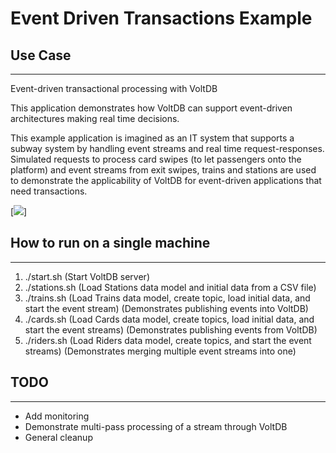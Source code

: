 # Event Driven Transactions Example 

## Use Case
--------
Event-driven transactional processing with VoltDB

This application demonstrates how VoltDB can support event-driven architectures making real time decisions.

This example application is imagined as an IT system that supports a subway system by handling event streams and real time request-responses.
Simulated requests to process card swipes (to let passengers onto the platform) and event streams from exit swipes, trains and stations are used to demonstrate the applicability of VoltDB for event-driven applications that need transactions.

[<img src="https://lucid.app/documents/embeddedchart/249693fa-1a95-4305-84b9-0af3ff35fa3e">]

## How to run on a single machine
--------
1. ./start.sh        (Start VoltDB server)
2. ./stations.sh     (Load Stations data model and initial data from a CSV file)
3. ./trains.sh       (Load Trains data model, create topic, load initial data, and start the event stream)      (Demonstrates publishing events into VoltDB)
4. ./cards.sh        (Load Cards data model, create topics, load initial data, and start the event streams)     (Demonstrates publishing events from VoltDB)
5. ./riders.sh       (Load Riders data model, create topics, and start the event streams)                       (Demonstrates merging multiple event streams into one)

## TODO
---------
- Add monitoring
- Demonstrate multi-pass processing of a stream through VoltDB
- General cleanup
